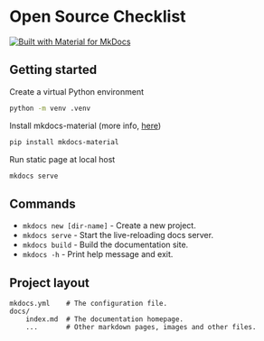 # Open Source Checklist
[![Built with Material for MkDocs](https://img.shields.io/badge/Material_for_MkDocs-526CFE?style=for-the-badge&logo=MaterialForMkDocs&logoColor=white)](https://squidfunk.github.io/mkdocs-material/)

## Getting started
Create a virtual Python environment
```Bash
python -m venv .venv
```

Install mkdocs-material (more info, [here](https://squidfunk.github.io/mkdocs-material/getting-started/))
```Bash
pip install mkdocs-material
```

Run static page at local host
```Bash
mkdocs serve
```

## Commands

* `mkdocs new [dir-name]` - Create a new project.
* `mkdocs serve` - Start the live-reloading docs server.
* `mkdocs build` - Build the documentation site.
* `mkdocs -h` - Print help message and exit.

## Project layout

    mkdocs.yml    # The configuration file.
    docs/
        index.md  # The documentation homepage.
        ...       # Other markdown pages, images and other files.
